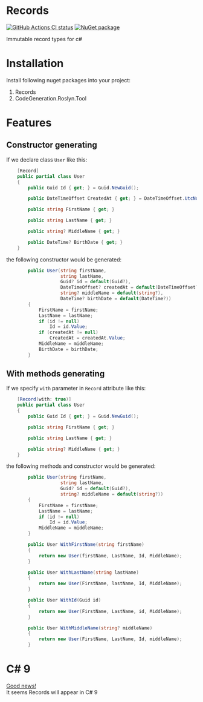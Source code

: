 # Records

[![GitHub Actions CI status](https://github.com/sobolev88/Records/workflows/CI/badge.svg?branch=master)](https://github.com/sobolev88/Records/actions?query=workflow%3ACI+branch%3Amaster)
[![NuGet package](https://img.shields.io/nuget/v/Records.svg)](https://www.nuget.org/packages/Records)

Immutable record types for c#

# Installation
Install following nuget packages into your project:
1. Records
2. CodeGeneration.Roslyn.Tool

# Features
## Constructor generating
If we declare class `User` like this:
``` csharp
    [Record]
    public partial class User
    {
        public Guid Id { get; } = Guid.NewGuid();

        public DateTimeOffset CreatedAt { get; } = DateTimeOffset.UtcNow;

        public string FirstName { get; }

        public string LastName { get; }

        public string? MiddleName { get; }

        public DateTime? BirthDate { get; }
    }
```
the following constructor would be generated:
``` csharp
        public User(string firstName,
                    string lastName,
                    Guid? id = default(Guid?),
                    DateTimeOffset? createdAt = default(DateTimeOffset?),
                    string? middleName = default(string?),
                    DateTime? birthDate = default(DateTime?))
        {
            FirstName = firstName;
            LastName = lastName;
            if (id != null)
                Id = id.Value;
            if (createdAt != null)
                CreatedAt = createdAt.Value;
            MiddleName = middleName;
            BirthDate = birthDate;
        }
```
## With methods generating
If we specify `with` parameter in `Record` attribute like this:
``` csharp
    [Record(with: true)]
    public partial class User
    {
        public Guid Id { get; } = Guid.NewGuid();

        public string FirstName { get; }

        public string LastName { get; }

        public string? MiddleName { get; }
    }
```
the following methods and constructor would be generated:
``` csharp
        public User(string firstName,
                    string lastName,
                    Guid? id = default(Guid?),
                    string? middleName = default(string?))
        {
            FirstName = firstName;
            LastName = lastName;
            if (id != null)
                Id = id.Value;
            MiddleName = middleName;
        }

        public User WithFirstName(string firstName)
        {
            return new User(firstName, LastName, Id, MiddleName);
        }

        public User WithLastName(string lastName)
        {
            return new User(FirstName, lastName, Id, MiddleName);
        }

        public User WithId(Guid id)
        {
            return new User(FirstName, LastName, id, MiddleName);
        }

        public User WithMiddleName(string? middleName)
        {
            return new User(FirstName, LastName, Id, middleName);
        }
```

# C# 9
[Good news!](https://devblogs.microsoft.com/dotnet/welcome-to-c-9-0/)   
It seems Records will appear in C# 9
